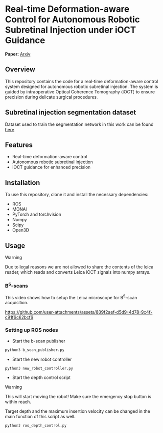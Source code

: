# Real-time Deformation-aware Control for Autonomous Robotic Subretinal Injection under iOCT Guidance

**Paper:** [Arxiv](https://arxiv.org/abs/2411.06557) 

## Overview 
This repository contains the code for a real-time deformation-aware control system designed for autonomous robotic subretinal injection. The system is guided by intraoperative Optical Coherence Tomography (iOCT) to ensure precision during delicate surgical procedures.

## Subretinal injection segmentation dataset
Dataset used to train the segmentation network in this work can be found [here](https://github.com/demirarikan/subretinal-injection-oct-dataset).

## Features
- Real-time deformation-aware control
- Autonomous robotic subretinal injection
- iOCT guidance for enhanced precision

## Installation
To use this repository, clone it and install the necessary dependencies:
- ROS
- MONAI
- PyTorch and torchvision
- Numpy
- Scipy
- Open3D

## Usage
>[!WARNING]
>Due to legal reasons we are not allowed to share the contents of the leica reader, which reads and converts Leica iOCT signals into numpy arrays.

### B<sup>5</sup>-scans
This video shows how to setup the Leica microscope for B<sup>5</sup>-scan acquisition.

https://github.com/user-attachments/assets/839f2aef-d5d9-4d78-9c4f-c91f6c62bcf6

### Setting up ROS nodes

- Start the b-scan publisher
```python
python3 b_scan_publisher.py
```
- Start the new robot controller
```python
python3 new_robot_controller.py
```
- Start the depth control script
  
>[!WARNING]
>This will start moving the robot! Make sure the emergency stop button is within reach.

Target depth and the maximum insertion velocity can be changed in the main function of this script as well. 
```python
python3 ros_depth_control.py
```
